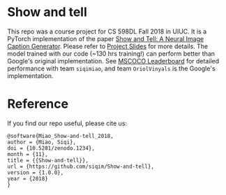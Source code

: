 # Show and tell
This repo was a course project for CS 598DL Fall 2018 in UIUC. It is a PyTorch implementation of the paper [Show and Tell: A Neural Image Caption Generator](https://arxiv.org/abs/1411.4555). Please refer to [Project Slides](https://drive.google.com/file/d/1sQfuwHV2XYZ0sAQ1JLnmLRsVnGtZroQc/view?usp=sharing) for more details. The model trained with our code (~130 hrs training!) can perform better than Google's original implementation. See [MSCOCO Leaderboard](https://competitions.codalab.org/competitions/3221#results) for detailed performance with team `siqimiao`, and team `OriolVinyals` is the Google's implementation.

# Reference
If you find our repo useful, please cite us:
```
@software{Miao_Show-and-tell_2018,
author = {Miao, Siqi},
doi = {10.5281/zenodo.1234},
month = {11},
title = {{Show-and-tell}},
url = {https://github.com/siqim/Show-and-tell},
version = {1.0.0},
year = {2018}
}
```
